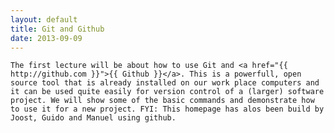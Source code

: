 ```yaml
---
layout: default
title: Git and Github
date: 2013-09-09
---
```


	The first lecture will be about how to use Git and <a href="{{ http://github.com }}">{{ Github }}</a>. This is a powerfull, open source tool that is already installed on our work place computers and it can be used quite easily for version control of a (larger) software project. We will show some of the basic commands and demonstrate how to use it for a new project. FYI: This homepage has alos been build by Joost, Guido and Manuel using github.

